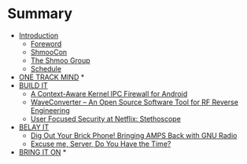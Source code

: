 # Summary

* [Introduction](README.md)
  * [Foreword](foreword.md)
  * [ShmooCon](shmoocon.md)
  * [The Shmoo Group](the_shmoo_group.md)
  * [Schedule](schedule.md)
* [ONE TRACK MIND](otm/one_track_mind.md)
  * 
* [BUILD IT](build/build_it.md)
  * [A Context-Aware Kernel IPC Firewall for Android](build/03_a_context_aware_kernel_ipc_firewall.md)
  * [WaveConverter – An Open Source Software Tool for RF Reverse Engineering](build/04_wave_converter.md)
  * [User Focused Security at Netflix: Stethoscope](build/07_user_focused_security_at_netflix.md)
* [BELAY IT](belay/belay_it.md)
  * [Dig Out Your Brick Phone! Bringing AMPS Back with GNU Radio](belay/08_dig_out_your_brick_phone.md)
  * [Excuse me, Server, Do You Have the Time?](belay/09_excuse_me_server.md)
* [BRING IT ON](bring/bring_it_on.md)
  * 

